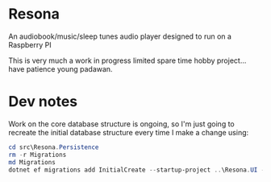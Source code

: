 # Resona
An audiobook/music/sleep tunes audio player designed to run on a Raspberry PI

This is very much a work in progress limited spare time hobby project... have patience young padawan. 

# Dev notes

Work on the core database structure is ongoing, so I'm just going to recreate the initial database structure every time I make a change using:

``` powershell
cd src\Resona.Persistence
rm -r Migrations
md Migrations
dotnet ef migrations add InitialCreate --startup-project ..\Resona.UI -o Migrations
```
